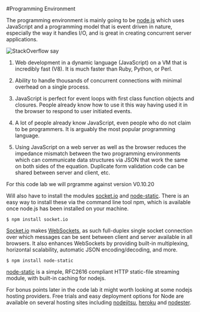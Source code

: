 #Programming Environment

The programming environment is mainly going to be [node.js](http://nodejs.org/download/) which uses JavaScript and a programming model that is event driven in nature, especially the way it handles I/O, and is great in creating concurrent server applications.

![StackOverflow](http://www.hanselman.com/blog/content/binary/WindowsLiveWriter/Hans.NETMVCJeffAtwoodandhistechnicalteam_1349C/stackoverflow-logo-250_3.png) say 

1. Web development in a dynamic language (JavaScript) on a VM that is incredibly fast (V8). It is much faster than Ruby, Python, or Perl.

2. Ability to handle thousands of concurrent connections with minimal overhead on a single process.

3. JavaScript is perfect for event loops with first class function objects and closures. People already know how to use it this way having used it in the browser to respond to user initiated events.

4. A lot of people already know JavaScript, even people who do not claim to be programmers. It is arguably the most popular programming language.

5. Using JavaScript on a web server as well as the browser reduces the impedance mismatch between the two programming environments which can communicate data structures via JSON that work the same on both sides of the equation. Duplicate form validation code can be shared between server and client, etc.

For this code lab we will prgramme against version V0.10.20

Will also have to install the modules [socket.io](http://socket.io) and [node-static](https://npmjs.org/package/node-static). There is an easy way to install these via the command line tool npm, which is available once node.js has been installed on your machine. 

~~~
$ npm install socket.io
~~~
[Socket.io](https://npmjs.org/package/socket.io) makes [WebSockets](http://www.websocket.org/), as such full-duplex single socket connection over which messages can be sent between client and server available in all browsers. It also enhances WebSockets by providing built-in multiplexing, horizontal scalability, automatic JSON encoding/decoding, and more.

~~~
$ npm install node-static
~~~ 

 [node-static](https://npmjs.org/package/node-static) is a simple, RFC2616 compliant HTTP static-file streaming module, with built-in caching for nodejs.

For bonus points later in the code lab it might worth looking at some nodejs hosting providers. Free trials and easy deployment options for Node are available on several hosting sites including [nodejitsu](http://www.nodejitsu.com), [heroku](http://www.heroku.com) and [nodester](http://www.nodester.com).
